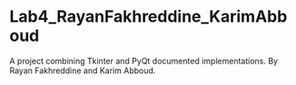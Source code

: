 # Lab4_RayanFakhreddine_KarimAbboud
A project combining Tkinter and PyQt documented implementations. By Rayan Fakhreddine and Karim Abboud.
